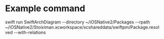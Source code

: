 # Example command
swift run SwiftArchDiagram --directory ~/iOSNative2/Packages --rpath ~/iOSNative2/Stoiximan.xcworkspace/xcshareddata/swiftpm/Package.resolved --with-relations
